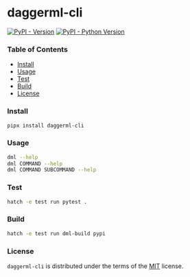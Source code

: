 # daggerml-cli

[![PyPI - Version](https://img.shields.io/pypi/v/daggerml-cli.svg)](https://pypi.org/project/daggerml-cli)
[![PyPI - Python Version](https://img.shields.io/pypi/pyversions/daggerml-cli.svg)](https://pypi.org/project/daggerml-cli)


### Table of Contents

- [Install](#install)
- [Usage](#usage)
- [Test](#test)
- [Build](#build)
- [License](#license)

### Install

```sh
pipx install daggerml-cli
```

### Usage

```sh
dml --help
dml COMMAND --help
dml COMMAND SUBCOMMAND --help
```

### Test

```sh
hatch -e test run pytest .
```

### Build

```sh
hatch -e test run dml-build pypi
```

### License

`daggerml-cli` is distributed under the terms of the [MIT](LICENSE.txt) license.
